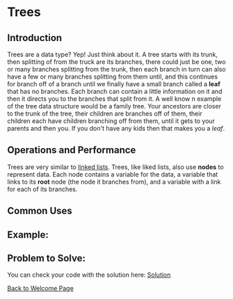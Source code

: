 # Trees

<!-- Introduction -->
## Introduction
Trees are a data type? Yep! Just think about it. A tree starts with its trunk, then splitting of from the  truck are its branches, there could just be one, two or many branches splitting from the trunk, then each branch in turn can also have a few or many branches splitting from them until, and this continues for branch off of a branch until we finally have a small branch called a **leaf** that has no branches. Each branch can contain a little information on it and then it directs you to the branches that split from it. A well know n example of the tree data structure would be a family tree. Your ancestors are closer to the trunk of the tree, their children are branches off of them, their children each have children branching off from them, until it gets to your parents and then you. If you don't have any kids then that makes you a _leaf_.

<!-- Operations -->
## Operations and Performance
Trees are very similar to [linked lists](2-topic.md). Trees, like liked lists, also use **nodes** to represent data. Each node contains a variable  for the data, a variable that links to its **root** node (the node it branches from), and a variable with a link for each of its branches. 
 

<!-- Common uses -->
## Common Uses

<!-- Example -->
## Example:

<!-- Problem to Solve -->
## Problem to Solve:

<!-- Link to Solution -->
You can check your code with the solution here: [Solution](tbd.py)


[Back to Welcome Page](0-welcome.md)
